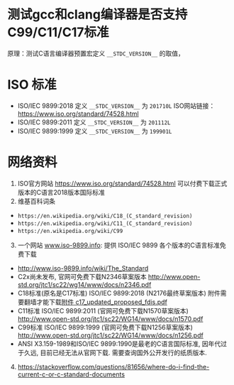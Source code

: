 # 测试gcc和clang编译器是否支持C99/C11/C17标准
原理：测试C语言编译器预置宏定义 `__STDC_VERSION__` 的取值，

# ISO 标准
- ISO/IEC 9899:2018 定义 `__STDC_VERSION__` 为 `201710L`
  ISO网站链接：https://www.iso.org/standard/74528.html
- ISO/IEC 9899:2011 定义 `__STDC_VERSION__` 为 `201112L`
- ISO/IEC 9899:1999 定义 `__STDC_VERSION__` 为 `199901L`

# 网络资料
1. ISO官方网站 https://www.iso.org/standard/74528.html 可以付费下载正式版本的C语言2018版本国际标准
2. 维基百科词条
  - `https://en.wikipedia.org/wiki/C18_(C_standard_revision)`
  - `https://en.wikipedia.org/wiki/C11_(C_standard_revision)`
  - `https://en.wikipedia.org/wiki/C99`
3. 一个网站 www.iso-9899.info: 提供 ISO/IEC 9899 各个版本的C语言标准免费下载
  - http://www.iso-9899.info/wiki/The_Standard
  - C2x尚未发布, 官网可免费下载N2346草案版本 http://www.open-std.org/jtc1/sc22/wg14/www/docs/n2346.pdf
  - C18标准(原名是C17标准) ISO/IEC 9899:2018 (N2176最终草案版本) 附件需要翻墙才能下载[附件 c17_updated_proposed_fdis.pdf](https://web.archive.org/web/20181230041359if_/http://www.open-std.org/jtc1/sc22/wg14/www/abq/c17_updated_proposed_fdis.pdf)
  - C11标准 ISO/IEC 9899:2011 (官网可免费下载N1570草案版本) http://www.open-std.org/jtc1/sc22/WG14/www/docs/n1570.pdf
  - C99标准 ISO/IEC 9899:1999 (官网可免费下载N1256草案版本) http://www.open-std.org/jtc1/sc22/WG14/www/docs/n1256.pdf
  - ANSI X3.159-1989和ISO/IEC 9899:1990是最老的C语言国际标准, 因年代过于久远, 目前已经无法从官网下载. 需要查询国外公开发行的纸质版本.

4. https://stackoverflow.com/questions/81656/where-do-i-find-the-current-c-or-c-standard-documents
